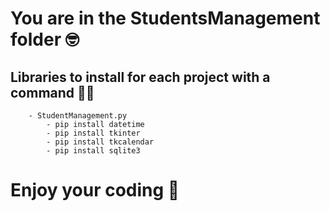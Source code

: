 # You are in the StudentsManagement folder :nerd_face:

## Libraries to install for each project with a command :technologist:

        - StudentManagement.py
            - pip install datetime
            - pip install tkinter
            - pip install tkcalendar
            - pip install sqlite3

#  Enjoy your coding :partying_face: 